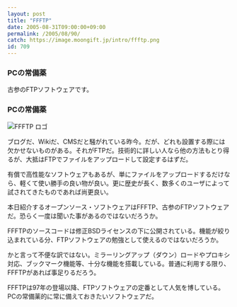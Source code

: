 ```yaml
---
layout: post
title: "FFFTP"
date: 2005-08-31T09:00:00+09:00
permalink: /2005/08/90/
catch: https://image.moongift.jp/intro/ffftp.png
id: 709
---
```

### PCの常備薬
  
古参のFTPソフトウェアです。  
<!--more-->  

### PCの常備薬
  

![FFFTP ロゴ](https://image.moongift.jp/intro/ffftp.png "FFFTP ロゴ")

  

ブログだ、Wikiだ、CMSだと騒がれている昨今。だが、どれも設置する際には欠かせないものがある。それがFTPだ。技術的に詳しい人なら他の方法もとり得るが、大抵はFTPでファイルをアップロードして設定するはずだ。

  

有償で高性能なソフトウェアもあるが、単にファイルをアップロードするだけなら、軽くて使い勝手の良い物が良い。更に歴史が長く、数多くのユーザによって試されてきたものであれば尚更良い。

  

本日紹介するオープンソース・ソフトウェアはFFFTP、古参のFTPソフトウェアだ。恐らく一度は聞いた事があるのではないだろうか。

  

FFFTPのソースコードは修正BSDライセンスの下に公開されている。機能が絞り込まれている分、FTPソフトウェアの勉強として使えるのではないだろうか。

  

かと言って不便な訳ではない。ミラーリングアップ（ダウン）ロードやプロキシ対応、ブックマーク機能等、十分な機能を搭載している。普通に利用する限り、FFFTPがあれば事足りるだろう。

  

FFFTPは97年の登場以降、FTPソフトウェアの定番として人気を博している。PCの常備薬的に常に備えておきたいソフトウェアだ。

